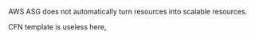 AWS ASG does not automatically turn resources into scalable resources.

CFN template is useless here,

